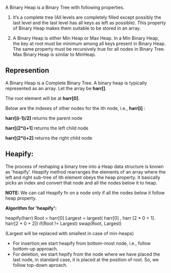 A Binary Heap is a Binary Tree with following properties.
1) It’s a complete tree (All levels are completely filled except possibly the last level and the last level has all keys as left as possible). This property of Binary Heap makes them suitable to be stored in an array.

2) A Binary Heap is either Min Heap or Max Heap. In a Min Binary Heap, the key at root must be minimum among all keys present in Binary Heap. The same property must be recursively true for all nodes in Binary Tree. Max Binary Heap is similar to MinHeap.

## Represention
A Binary Heap is a Complete Binary Tree. A binary heap is typically represented as an array.
Let the array be **harr[]**.

The root element will be at **harr[0]**.

Below are the indexes of other nodes for the ith node, i.e., **harr[i]** :

**harr[(i-1)/2]**	returns the parent node

**harr[(2*i)+1]** returns the left child node

**harr[(2*i)+2]** 	returns the right child node


## Heapify:
The process of reshaping a binary tree into a Heap data structure is known as 'heapify'.
Heapify method rearranges the elements of an array where the left and right sub-tree of ith element obeys the heap property.
It basically picks an index and convert that node and all the nodes below it to heap.

**NOTE:** We can call Heapify fn on a node only if all the nodes below it follow heap property.

**Algorithm for 'heapify':**

heapify(harr)
   Root = harr[0]
   Largest = largest( harr[0] , harr [2 * 0 + 1]. harr[2 * 0 + 2])
   if(Root != Largest)
       swap(Root, Largest)
       
(Largest will be replaced with smallest in case of min-heaps)

- For insertion,we start heapify from bottom-most node, i.e., follow bottom-up approach.
- For deletion, we start hepify from the node where we have placed the last node, in standard case, it is placed at the position of root. So, we follow top-down aproach.
